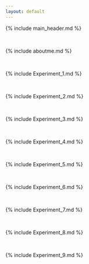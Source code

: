 ```yaml
---
layout: default
---
```


{% include main_header.md %}

<br>

{% include aboutme.md %}

<br>

{% include Experiment_1.md %}

<br>

{% include Experiment_2.md %}

<br>

{% include Experiment_3.md %}

<br>

{% include Experiment_4.md %}

<br>

{% include Experiment_5.md %}

<br>

{% include Experiment_6.md %}

<br>

{% include Experiment_7.md %}

<br>

{% include Experiment_8.md %}

<br>

{% include Experiment_9.md %}
